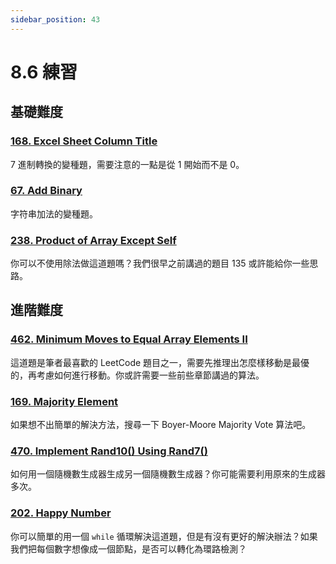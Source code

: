 ```yaml
---
sidebar_position: 43
---
```


# 8.6 練習

## 基礎難度

### [168. Excel Sheet Column Title](https://leetcode.com/problems/excel-sheet-column-title/)

7 進制轉換的變種題，需要注意的一點是從 1 開始而不是 0。

### [67. Add Binary](https://leetcode.com/problems/add-binary/)

字符串加法的變種題。

### [238. Product of Array Except Self](https://leetcode.com/problems/product-of-array-except-self/)

你可以不使用除法做這道題嗎？我們很早之前講過的題目 135 或許能給你一些思路。

## 進階難度

### [462. Minimum Moves to Equal Array Elements II](https://leetcode.com/problems/minimum-moves-to-equal-array-elements-ii/)

這道題是筆者最喜歡的 LeetCode 題目之一，需要先推理出怎麼樣移動是最優的，再考慮如何進行移動。你或許需要一些前些章節講過的算法。

### [169. Majority Element](https://leetcode.com/problems/majority-element/)

如果想不出簡單的解決方法，搜尋一下 Boyer-Moore Majority Vote 算法吧。

### [470. Implement Rand10() Using Rand7()](https://leetcode.com/problems/implement-rand10-using-rand7/)

如何用一個隨機數生成器生成另一個隨機數生成器？你可能需要利用原來的生成器多次。

### [202. Happy Number](https://leetcode.com/problems/happy-number/)

你可以簡單的用一個 `while` 循環解決這道題，但是有沒有更好的解決辦法？如果我們把每個數字想像成一個節點，是否可以轉化為環路檢測？